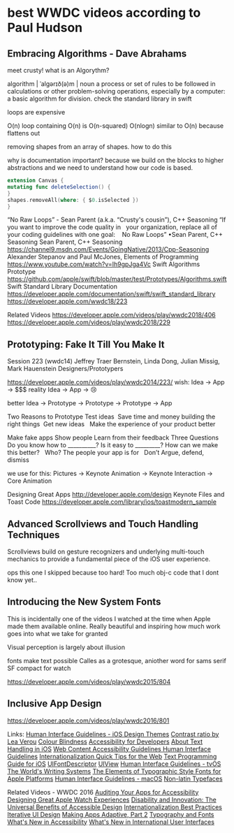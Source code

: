# best WWDC videos according to Paul Hudson

## Embracing Algorithms - Dave Abrahams 

meet crusty!
what is an Algorythm? 

algorithm | ˈalɡərɪð(ə)m |
noun
a process or set of rules to be followed in calculations or other problem-solving operations, especially by a computer: a basic algorithm for division.
check the standard library in swift
 
 loops are expensive

O(n) loop containing O(n) is O(n-squared)
O(nlogn) similar to O(n) because flattens out 

 removing shapes from an array of shapes. how to do this 
 
why is documentation important?
because we build on the blocks to higher abstractions and we need to understand how our code is based.

``` swift
extension Canvas {
mutating func deleteSelection() {
}
shapes.removeAll(where: { $0.isSelected })
}
```
“No Raw Loops” - Sean Parent (a.k.a. “Crusty's cousin”), C++ Seasoning
“If you want to improve the code quality in   your organization, replace all of your coding guidelines with one goal: 
 
No Raw Loops” •Sean Parent, C++ Seasoning
Sean Parent, C++ Seasoning https://channel9.msdn.com/Events/GoingNative/2013/Cpp-Seasoning
Alexander Stepanov and Paul McJones, Elements of Programming https://www.youtube.com/watch?v=Ih9gpJga4Vc
Swift Algorithms Prototype https://github.com/apple/swift/blob/master/test/Prototypes/Algorithms.swift
Swift Standard Library Documentation https://developer.apple.com/documentation/swift/swift_standard_library
https://developer.apple.com/wwdc18/223

Related Videos
https://developer.apple.com/videos/play/wwdc2018/406
https://developer.apple.com/videos/play/wwdc2018/229

## Prototyping: Fake It Till You Make It
Session 223 (wwdc14)
Jeffrey Traer Bernstein, Linda Dong, Julian Missig, Mark Hauenstein
Designers/Prototypers

https://developer.apple.com/videos/play/wwdc2014/223/
wish:
Idea -> App -> $$$
reality
Idea -> App -> 😢

better
Idea -> Prototype -> Prototype -> Prototype -> App

Two Reasons to Prototype Test ideas 
Save time and money building the right things 
Get new ideas  
Make the experience of your product better

Make fake apps
Show people
Learn from their feedback
Three Questions
Do you know how to __________? Is it easy to _________?
How can we make this better?
 
Who?
The people your app is for
 
Don’t
Argue, defend, dismiss

we use for this:
Pictures -> Keynote
Animation -> Keynote 
Interaction -> Core Animation

Designing Great Apps
http://developer.apple.com/design
Keynote Files and Toast Code
https://developer.apple.com/library/ios/toastmodern_sample

## Advanced Scrollviews and Touch Handling Techniques
Scrollviews build on gesture recognizers and underlying multi-touch mechanics to provide a fundamental piece of the iOS user experience. 

ops this one I skipped because too hard! Too much obj-c code that I dont know yet..

## Introducing the New System Fonts
This is incidentally one of the videos I watched at the time when Apple made them available online. Really beautiful and inspiring how much work goes into what we take for granted

Visual perception is largely about illusion

fonts make text possible
Calles as a grotesque, aniother word for sams serif
SF compact for watch

https://developer.apple.com/videos/play/wwdc2015/804

##  Inclusive App Design



https://developer.apple.com/videos/play/wwdc2016/801

Links:
[Human Interface Guidelines - iOS Design Themes](https://developer.apple.com/design/human-interface-guidelines/ios/overview/themes/)
[Contrast ratio by Lea Verou](https://contrast-ratio.com/)
[Colour Blindness](http://www.colourblindawareness.org/colour-blindness/)
[Accessibility for Developers](https://developer.apple.com/accessibility/)
[About Text Handling in iOS](https://developer.apple.com/library/archive/documentation/StringsTextFonts/Conceptual/TextAndWebiPhoneOS/Introduction/Introduction.html#//apple_ref/doc/uid/TP40009542)
[Web Content Accessibility Guidelines ](https://www.w3.org/TR/WCAG/#visual-audio-contrast)
[Human Interface Guidelines](https://developer.apple.com/design/human-interface-guidelines/watchos/overview/themes/)
[Internationalization Quick Tips for the Web](https://www.w3.org/International/quicktips/)
[Text Programming Guide for iOS](https://developer.apple.com/library/archive/documentation/StringsTextFonts/Conceptual/TextAndWebiPhoneOS/CustomTextProcessing/CustomTextProcessing.html#//apple_ref/doc/uid/TP40009542-CH4-SW65)
[UIFontDescriptor](https://developer.apple.com/documentation/uikit/uifontdescriptor#//apple_ref/doc/constant_group/Text_Styles)
[UIView](https://developer.apple.com/documentation/uikit/uiview#//apple_ref/occ/instp/UIView/readableContentGuide)
[Human Interface Guidelines - tvOS](https://developer.apple.com/design/human-interface-guidelines/tvos/overview/themes/)
[The World's Writing Systems](https://global.oup.com/academic/product/the-worlds-writing-systems-9780195079937?cc=us&lang=en&)
[The Elements of Typographic Style ](https://www.indiebound.org/book/9780881792119?aff=stewf)
[Fonts for Apple Platforms](https://developer.apple.com/fonts/)
[Human Interface Guidelines - macOS](https://developer.apple.com/design/human-interface-guidelines/macos/overview/themes/)
[Non-latin Typefaces](https://www.abebooks.com/9780950416151/Non-latin-Typefaces-Bride-Library-London-0950416150/plp)

Related Videos - WWDC 2016
[Auditing Your Apps for Accessibility](https://developer.apple.com/videos/play/wwdc2016/407)
[Designing Great Apple Watch Experiences](https://developer.apple.com/videos/play/wwdc2016/804)
[Disability and Innovation: The Universal Benefits of Accessible Design](https://developer.apple.com/videos/play/wwdc2016/104)
[Internationalization Best Practices](https://developer.apple.com/videos/play/wwdc2016/201)
[Iterative UI Design](https://developer.apple.com/videos/play/wwdc2016/805)
[Making Apps Adaptive, Part 2](https://developer.apple.com/videos/play/wwdc2016/233)
[Typography and Fonts](https://developer.apple.com/videos/play/wwdc2016/803)
[What's New in Accessibility](https://developer.apple.com/videos/play/wwdc2016/202)
[What's New in International User Interfaces](https://developer.apple.com/videos/play/wwdc2016/232)